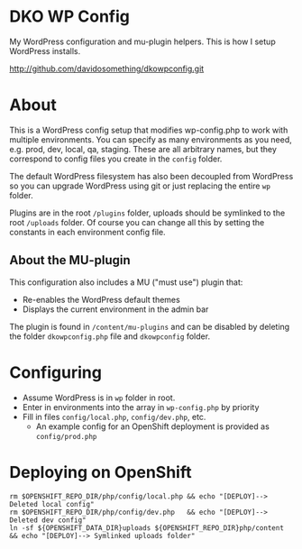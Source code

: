 DKO WP Config
=============

My WordPress configuration and mu-plugin helpers. This is how I setup WordPress
installs.

http://github.com/davidosomething/dkowpconfig.git

About
=====

This is a WordPress config setup that modifies wp-config.php to work with
multiple environments. You can specify as many environments as you need, e.g.
prod, dev, local, qa, staging. These are all arbitrary names, but they
correspond to config files you create in the ````config```` folder.

The default WordPress filesystem has also been decoupled from WordPress so you
can upgrade WordPress using git or just replacing the entire ````wp```` folder.

Plugins are in the root ````/plugins```` folder, uploads should be symlinked to
the root ````/uploads```` folder. Of course you can change all this by setting
the constants in each environment config file.

About the MU-plugin
-------------------

This configuration also includes a MU ("must use") plugin that:

* Re-enables the WordPress default themes
* Displays the current environment in the admin bar

The plugin is found in ````/content/mu-plugins```` and can be disabled by
deleting the folder ````dkowpconfig.php```` file and ````dkowpconfig````
folder.

Configuring
===========

* Assume WordPress is in ````wp```` folder in root.
* Enter in environments into the array in ````wp-config.php```` by priority
* Fill in files ````config/local.php````, ````config/dev.php````, etc.
    * An example config for an OpenShift deployment is provided as
      ````config/prod.php````

Deploying on OpenShift
======================

````
rm $OPENSHIFT_REPO_DIR/php/config/local.php && echo "[DEPLOY]--> Deleted local config"
rm $OPENSHIFT_REPO_DIR/php/config/dev.php   && echo "[DEPLOY]--> Deleted dev config"
ln -sf ${OPENSHIFT_DATA_DIR}uploads ${OPENSHIFT_REPO_DIR}php/content && echo "[DEPLOY]--> Symlinked uploads folder"
````
